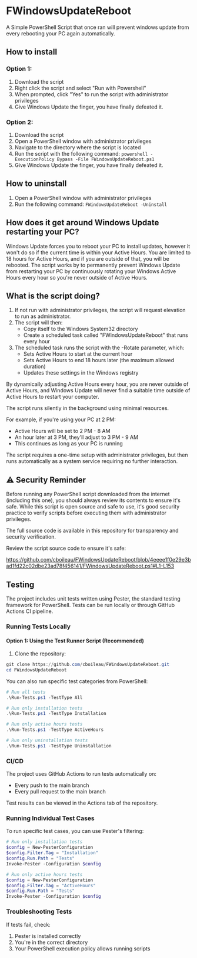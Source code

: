 # FWindowsUpdateReboot

A Simple PowerShell Script that once ran will prevent windows update from every rebooting your PC again automatically.

## How to install

### Option 1:
1. Download the script
2. Right click the script and select "Run with Powershell"
3. When prompted, click "Yes" to run the script with administrator privileges
4. Give Windows Update the finger, you have finally defeated it.

### Option 2:
1. Download the script
2. Open a PowerShell window with administrator privileges
3. Navigate to the directory where the script is located
4. Run the script with the following command: `powershell -ExecutionPolicy Bypass -File FWindowsUpdateReboot.ps1`
5. Give Windows Update the finger, you have finally defeated it.

## How to uninstall

1. Open a PowerShell window with administrator privileges
2. Run the following command: `FWindowsUpdateReboot -Uninstall`

## How does it get around Windows Update restarting your PC?

Windows Update forces you to reboot your PC to install updates, however it won't do so if the current time is within your Active Hours.
You are limited to 18 hours for Active Hours, and if you are outside of that, you will be rebooted.
The script works by to permanently prevent Windows Update from restarting your PC by continuously rotating your Windows Active Hours every hour so you're never outside of Active Hours.

## What is the script doing?

1. If not run with administrator privileges, the script will request elevation to run as administrator.
2. The script will then:
   - Copy itself to the Windows System32 directory
   - Create a scheduled task called "FWindowsUpdateReboot" that runs every hour
3. The scheduled task runs the script with the -Rotate parameter, which:
   - Sets Active Hours to start at the current hour
   - Sets Active Hours to end 18 hours later (the maximum allowed duration)
   - Updates these settings in the Windows registry

By dynamically adjusting Active Hours every hour, you are never outside of Active Hours, and Windows Update will never find a suitable time outside of Active Hours to restart your computer.

The script runs silently in the background using minimal resources.

For example, if you're using your PC at 2 PM:
- Active Hours will be set to 2 PM - 8 AM
- An hour later at 3 PM, they'll adjust to 3 PM - 9 AM
- This continues as long as your PC is running

The script requires a one-time setup with administrator privileges, but then runs automatically as a system service requiring no further interaction.

## ⚠️ Security Reminder

Before running any PowerShell script downloaded from the internet (including this one), you should always review its contents to ensure it's safe. While this script is open source and safe to use, it's good security practice to verify scripts before executing them with administrator privileges. 

The full source code is available in this repository for transparency and security verification.

Review the script source code to ensure it's safe:

https://github.com/cboileau/FWindowsUpdateReboot/blob/4eeee1f0e29e3bad1fd22c02dbe23ad78f456141/FWindowsUpdateReboot.ps1#L1-L153

## Testing

The project includes unit tests written using Pester, the standard testing framework for PowerShell. Tests can be run locally or through GitHub Actions CI pipeline.

### Running Tests Locally

#### Option 1: Using the Test Runner Script (Recommended)

1. Clone the repository:
```powershell
git clone https://github.com/cboileau/FWindowsUpdateReboot.git
cd FWindowsUpdateReboot
```

You can also run specific test categories from PowerShell:
```powershell
# Run all tests
.\Run-Tests.ps1 -TestType All

# Run only installation tests
.\Run-Tests.ps1 -TestType Installation

# Run only active hours tests
.\Run-Tests.ps1 -TestType ActiveHours

# Run only uninstallation tests
.\Run-Tests.ps1 -TestType Uninstallation
```

### CI/CD

The project uses GitHub Actions to run tests automatically on:
- Every push to the main branch
- Every pull request to the main branch

Test results can be viewed in the Actions tab of the repository.

### Running Individual Test Cases

To run specific test cases, you can use Pester's filtering:

```powershell
# Run only installation tests
$config = New-PesterConfiguration
$config.Filter.Tag = "Installation"
$config.Run.Path = "Tests"
Invoke-Pester -Configuration $config

# Run only active hours tests
$config = New-PesterConfiguration
$config.Filter.Tag = "ActiveHours"
$config.Run.Path = "Tests"
Invoke-Pester -Configuration $config
```

### Troubleshooting Tests

If tests fail, check:
1. Pester is installed correctly
2. You're in the correct directory
3. Your PowerShell execution policy allows running scripts



